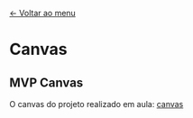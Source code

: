 [<- Voltar ao menu](/README.md#artefatos-do-projeto)


# Canvas

## MVP Canvas

O canvas do projeto realizado em aula: [canvas](https://github.com/roavellarm/room-doc/tree/1bf8c0be884f25a2938716745badc7eecfb31b6f/.gitbook/assets/canvas.pdf)


